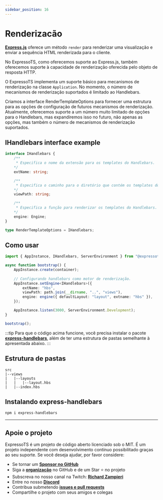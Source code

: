 ```yaml
---
sidebar_position: 16
---
```


# Renderizacão

**[Express.js](https://expressjs.com/en/5x/api.html#res.render)** oferece um método `render` para renderizar uma visualização e enviar a sequência HTML renderizada para o cliente.

No ExpressoTS, como oferecemos suporte ao Express.js, também oferecemos suporte à capacidade de renderização oferecida pelo objeto de resposta HTTP.

O ExpressoTS implementa um suporte básico para mecanismos de renderização na classe `Application`. No momento, o número de mecanismos de renderização suportados é limitado ao Handlebars.

Criamos a interface RenderTemplateOptions para fornecer uma estrutura para as opções de configuração de futuros mecanismos de renderização.
Atualmente, oferecemos suporte a um número muito limitado de opções para o Handlebars, mas expandiremos isso no futuro, não apenas as opções, mas também o número de mecanismos de renderização suportados.

## IHandlebars interface example

```typescript
interface IHandlebars {
    /**
     * Especifica o nome da extensão para os templates do Handlebars.
    */
    extName: string;

    /**
     * Especifica o caminho para o diretório que contém os templates do Handlebars.
    */
    viewPath: string;

    /**
     * Especifica a função para renderizar os templates do Handlebars.
    */
    engine: Engine;
}

type RenderTemplateOptions = IHandlebars;
```

## Como usar

```typescript
import { AppInstance, IHandlebars, ServerEnvironment } from "@expressots/core";

async function bootstrap() {
    AppInstance.create(container);
    
    // Configurando handlebars como motor de renderização.
    AppInstance.setEngine<IHandlebars>({
        extName: "hbs",
        viewPath: path.join(__dirname, "..", "views"),
        engine: engine({ defaultLayout: "layout", extname: "hbs" }),
    });

    AppInstance.listen(3000, ServerEnvironment.Development);
}

bootstrap();
```

:::tip
Para que o código acima funcione, você precisa instalar o pacote **[express-handlebars](https://www.npmjs.com/package/express-handlebars)**, além de ter uma estrutura de pastas semelhante à apresentada abaixo.
:::

## Estrutura de pastas

```tree
src
|--views
|   |--layouts
|   |   |--layout.hbs
|   |--index.hbs
```

## Instalando express-handlebars

```bash
npm i express-handlebars
```

---

## Apoie o projeto

ExpressoTS é um projeto de código aberto licenciado sob o MIT. É um projeto independente com desenvolvimento contínuo possibilitado graças ao seu suporte. Se você deseja ajudar, por favor considere:

- Se tornar um **[Sponsor no GitHub](https://github.com/sponsors/expressots)**
- Siga a **[organização](https://github.com/expressots)** no GitHub e de um Star ⭐ no projeto
- Subscreva no nosso canal na Twitch: **[Richard Zampieri](https://www.twitch.tv/richardzampieri)**
- Entre no nosso **[Discord](https://discord.com/invite/PyPJfGK)**
- Contribua submetendo **[issues e pull requests](https://github.com/expressots/expressots/issues/new/choose)**
- Compartilhe o projeto com seus amigos e colegas